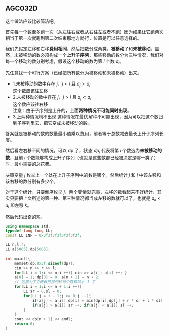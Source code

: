## AGC032D

这个做法应该比较简洁吧。

首先每一个数至多跑一次（从左往右或者从右往左或者不跑）因为如果让它跑两次相当于第一次就跑到第二次结束那地方就行，位置是可以任意选择的。  

我们先假定左移和右移**费用相同**，然后把数分成两类，**被移动**了和**未被移动**。显然，未被移动的数必须构成一个**上升子序列**，那些移动的数分为三种情况，我们对每一个移动的数分别考虑，假设这个移动的数为第 $i$ 个数 $a_i$。  

先任意找一个可行方案（已经把所有数分为被移动和未被移动）出来。

- 1.未被移动的数中存在 $j$，$j<i$ 且 $a_j>a_i$  
这个数应该往左移  
- 2.未被移动的数中存在 $j$，$j>i$ 且 $a_j<a_i$  
这个数应该往右移  
注意：由于子序列是上升的，**上面两种情况不可能同时出现**。  
- 3.上两种情况均不出现
这种情况在最优解种不可能出现，因为可以把这个数归到子序列里去，把它变成未被移动的数。

答案就是被移动的数的数量最小值乘以费用，前者等于总数减去最长上升子序列长度。

然后看左右移不同的情况，可以 dp 了，状态 $dp_i$ 代表将第 $i$ 个数选为**未被移动的数**，且前 $i$ 个数能够构成上升子序列（也就是这些数都已经被决定是哪一类了）时，最小需要的总花费。

决策变量 $j$ 枚举上一个处在上升子序列中的数是哪个，然后统计 $j$ 和 $i$ 中该左移和该右移的数分别有多少个。  

对于这个统计，只要倒序枚举 $j$，两个变量就完事，左移的数看起来不好统计，其实只要把上文所述的第一种、第三种情况都当成左移的数就可以了，也就是 $a_k<a_i$ 即左移 $k$。

然后代码出奇的短。

```cpp
using namespace std;
typedef long long LL;
const LL INF = 0x3f3f3f3f3f3f3f3f;

LL n,l,r;
LL a[5005],dp[5005];

int main(){
	memset(dp,0x3f,sizeof(dp));
	cin >> n >> r >> l;
	for(LL i = 1;i <= n;i ++){ cin >> a[i]; a[i] ++; }
	a[0] = 1; dp[0] = 0; a[n + 1] = n + 2;
    // 这里为了方便做把排列种每个数都加上 1 了
	for(LL i = 1;i <= n + 1;i ++){
		LL sr = 0,sl = 0;
		for(LL j = i - 1;j >= 0;j --){
			if(a[j] < a[i]) dp[i] = min(dp[i],dp[j] + r * sr + l * sl);
			if(a[j] > a[i]) sr ++; if(a[j] < a[i]) sl ++;
		}
	}
	cout << dp[n + 1] << endl;
	return 0;
}
```